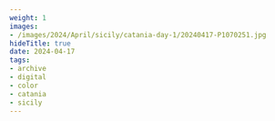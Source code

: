 ```yaml
---
weight: 1
images:
- /images/2024/April/sicily/catania-day-1/20240417-P1070251.jpg
hideTitle: true
date: 2024-04-17
tags:
- archive
- digital
- color
- catania
- sicily
---
```


